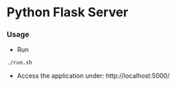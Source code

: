 # Python Flask Server

### Usage

* Run
```
./run.sh
```

* Access the application under: http://localhost:5000/

